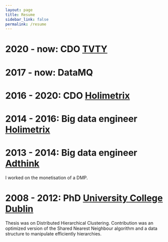```yaml
---
layout: page
title: Resume
sidebar_link: false
permalink: /resume
---
```


# 2020 - now: CDO [TVTY](https://tvty.tv)

# 2017 - now: DataMQ



# 2016 - 2020: CDO [Holimetrix](https://holimetrix.com)

# 2014 - 2016: Big data engineer [Holimetrix](https://holimetrix.com)


# 2013 - 2014: Big data engineer [Adthink](https://adthink.com)

I worked on the monetisation of a DMP. 

# 2008 - 2012: PhD [University College Dublin](https://www.ucd.ie)

Thesis was on Distributed Hierarchical Clustering.
Contribution was an optimized version of the Shared Nearest Neighbour algorithm and a data structure to manipulate efficiently hierarchies. 


